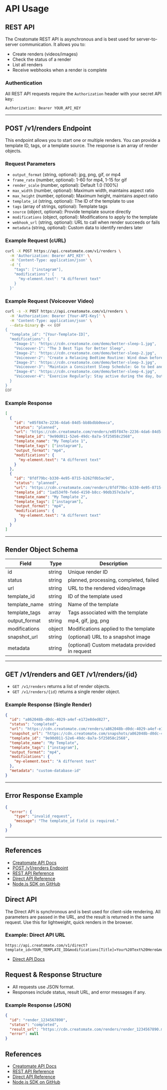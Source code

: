 # API Usage

## REST API

The Creatomate REST API is asynchronous and is best used for server-to-server communication. It allows you to:
- Create renders (videos/images)
- Check the status of a render
- List all renders
- Receive webhooks when a render is complete

### Authentication
All REST API requests require the `Authorization` header with your secret API key:

```
Authorization: Bearer YOUR_API_KEY
```

---

## POST /v1/renders Endpoint

This endpoint allows you to start one or multiple renders. You can provide a template ID, tags, or a template source. The response is an array of render objects.

### Request Parameters
- `output_format` (string, optional): jpg, png, gif, or mp4
- `frame_rate` (number, optional): 1-60 for mp4, 1-15 for gif
- `render_scale` (number, optional): Default 1.0 (100%)
- `max_width` (number, optional): Maximum width, maintains aspect ratio
- `max_height` (number, optional): Maximum height, maintains aspect ratio
- `template_id` (string, optional): The ID of the template to use
- `tags` (array of strings, optional): Template tags
- `source` (object, optional): Provide template source directly
- `modifications` (object, optional): Modifications to apply to the template
- `webhook_url` (string, optional): URL to call when render succeeds or fails
- `metadata` (string, optional): Custom data to identify renders later

### Example Request (cURL)
```bash
curl -X POST https://api.creatomate.com/v1/renders \
  -H 'Authorization: Bearer API_KEY' \
  -H 'Content-Type: application/json' \
  -d '{
    "tags": ["instagram"],
    "modifications": {
      "my-element.text": "A different text"
    }
  }'
```

### Example Request (Voiceover Video)
```bash
curl -s -X POST https://api.creatomate.com/v1/renders \
  -H 'Authorization: Bearer [Your-API-Key]' \
  -H 'Content-Type: application/json' \
  --data-binary @- << EOF
{
  "template_id": "[Your-Template-ID]",
  "modifications": {
    "Image-1": "https://cdn.creatomate.com/demo/better-sleep-1.jpg",
    "Voiceover-1": "The 3 Best Tips for Better Sleep",
    "Image-2": "https://cdn.creatomate.com/demo/better-sleep-2.jpg",
    "Voiceover-2": "Create a Relaxing Bedtime Routine: Wind down before bed with activities like reading, taking a warm bath, or practicing relaxation techniques.",
    "Image-3": "https://cdn.creatomate.com/demo/better-sleep-3.jpg",
    "Voiceover-3": "Maintain a Consistent Sleep Schedule: Go to bed and wake up at the same time every day, even on weekends, to regulate your body's internal clock.",
    "Image-4": "https://cdn.creatomate.com/demo/better-sleep-4.jpg",
    "Voiceover-4": "Exercise Regularly: Stay active during the day, but avoid vigorous exercise close to bedtime for better sleep quality."
  }
}
EOF
```

### Example Response
```json
[
  {
    "id": "e05f847e-2236-4da6-84d5-bb8bdbb0eeca",
    "status": "planned",
    "url": "https://cdn.creatomate.com/renders/e05f847e-2236-4da6-84d5-bb8bdbb0eeca.mp4",
    "template_id": "9e90d011-52e6-49dc-8a7a-5f25058c2568",
    "template_name": "My Template 1",
    "template_tags": ["instagram"],
    "output_format": "mp4",
    "modifications": {
      "my-element.text": "A different text"
    }
  },
  {
    "id": "8fdf79bc-b330-4e95-8715-b262f0b5ac9d",
    "status": "planned",
    "url": "https://cdn.creatomate.com/renders/8fdf79bc-b330-4e95-8715-b262f0b5ac9d.mp4",
    "template_id": "1ad534f0-fe6d-4150-b8cc-90db357e3a7e",
    "template_name": "My Template 2",
    "template_tags": ["instagram"],
    "output_format": "mp4",
    "modifications": {
      "my-element.text": "A different text"
    }
  }
]
```

---

## Render Object Schema

| Field           | Type     | Description                                      |
|-----------------|----------|--------------------------------------------------|
| id              | string   | Unique render ID                                 |
| status          | string   | planned, processing, completed, failed           |
| url             | string   | URL to the rendered video/image                  |
| template_id     | string   | ID of the template used                          |
| template_name   | string   | Name of the template                             |
| template_tags   | array    | Tags associated with the template                |
| output_format   | string   | mp4, gif, jpg, png                               |
| modifications   | object   | Modifications applied to the template            |
| snapshot_url    | string   | (optional) URL to a snapshot image               |
| metadata        | string   | (optional) Custom metadata provided in request   |

---

## GET /v1/renders and GET /v1/renders/{id}

- `GET /v1/renders` returns a list of render objects.
- `GET /v1/renders/{id}` returns a single render object.

### Example Response (Single Render)
```json
{
  "id": "a862048b-d0dc-4029-a4ef-e172e8ded827",
  "status": "completed",
  "url": "https://cdn.creatomate.com/renders/a862048b-d0dc-4029-a4ef-e172e8ded827.mp4",
  "snapshot_url": "https://cdn.creatomate.com/snapshots/a862048b-d0dc-4029-a4ef-e172e8ded827.jpg",
  "template_id": "9e90d011-52e6-49dc-8a7a-5f25058c2568",
  "template_name": "My Template",
  "template_tags": ["instagram"],
  "output_format": "mp4",
  "modifications": {
    "my-element.text": "A different text"
  },
  "metadata": "custom-database-id"
}
```

---

## Error Response Example
```json
{
  "error": {
    "type": "invalid_request",
    "message": "The template_id field is required."
  }
}
```

---

## References
- [Creatomate API Docs](https://creatomate.com/docs/api/introduction)
- [POST /v1/renders Endpoint](https://creatomate.com/docs/api/rest-api/post-v1-renders)
- [REST API Reference](https://creatomate.com/docs/api/rest-api/introduction)
- [Direct API Reference](https://creatomate.com/docs/api/direct-api/introduction)
- [Node.js SDK on GitHub](https://github.com/creatomate/creatomate-node)

## Direct API

The Direct API is synchronous and is best used for client-side rendering. All parameters are passed in the URL, and the result is returned in the same request. Use this for lightweight, quick renders in the browser.

### Example: Direct API URL
```
https://api.creatomate.com/v1/direct?template_id=YOUR_TEMPLATE_ID&modifications[Title]=Your%20Text%20Here&modifications[Image]=https://example.com/image.jpg
```

- [Direct API Docs](https://creatomate.com/docs/api/direct-api/introduction)

## Request & Response Structure
- All requests use JSON format.
- Responses include status, result URL, and error messages if any.

### Example Response (JSON)
```json
{
  "id": "render_1234567890",
  "status": "completed",
  "result_url": "https://cdn.creatomate.com/renders/render_1234567890.mp4",
  "error": null
}
```

## References
- [Creatomate API Docs](https://creatomate.com/docs/api/introduction)
- [REST API Reference](https://creatomate.com/docs/api/rest-api/introduction)
- [Direct API Reference](https://creatomate.com/docs/api/direct-api/introduction)
- [Node.js SDK on GitHub](https://github.com/creatomate/creatomate-node) 